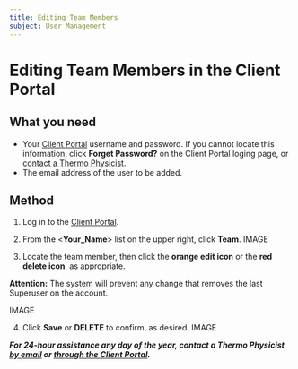 ```yaml
---
title: Editing Team Members
subject: User Management
---
```


# Editing Team Members in the Client Portal
## What you need
* Your [Client Portal](https://www.thermo.io/login/) username and password. If you cannot locate this information, click **Forget Password?** on the Client Portal loging page, or [contact a Thermo Physicist](mailto:physicists@thermo.io).
* The email address of the user to be added.
## Method
1. Log in to the [Client Portal](https://www.thermo.io/login/).
2. From the <**Your_Name**> list on the upper right, click **Team**.
   IMAGE

3. Locate the team member, then click the **orange edit icon** or the **red delete icon**, as appropriate.

**Attention:** The system will prevent any change that removes the last Superuser on the account.

   IMAGE

4. Click **Save** or **DELETE** to confirm, as desired.
   IMAGE

**_For 24-hour assistance any day of the year, contact a Thermo Physicist [by email](mailto:physicists@thermo.io) or [through the Client Portal](https://www.thermo.io/login/)._**
